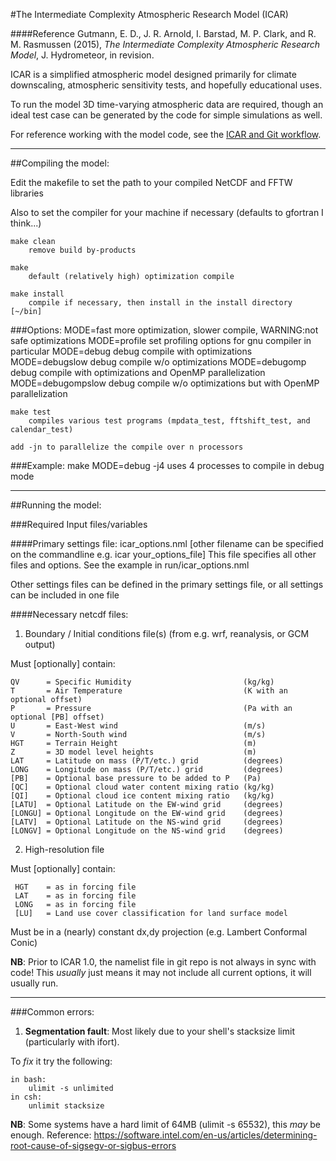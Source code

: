 #The Intermediate Complexity Atmospheric Research Model (ICAR)

####Reference
Gutmann, E. D., J. R. Arnold, I. Barstad, M. P. Clark, and R. M. Rasmussen (2015), *The Intermediate Complexity Atmospheric Research Model*, J. Hydrometeor, in revision.

ICAR is a simplified atmospheric model designed primarily for climate downscaling, atmospheric sensitivity tests, and hopefully educational uses. 

To run the model 3D time-varying atmospheric data are required, though an ideal test case can be generated by the code for simple simulations as well.  

For reference working with the model code, see the [ICAR and Git workflow](https://github.com/NCAR/icar/blob/master/docs/howto/icar_git_workflow.md). 


---------------------------------------------------------------------------------
##Compiling the model: 
    
Edit the makefile to set the path to your compiled NetCDF and FFTW libraries
    
Also to set the compiler for your machine if necessary (defaults to gfortran I think...)
    
    make clean
        remove build by-products
        
    make
        default (relatively high) optimization compile 
    
    make install
        compile if necessary, then install in the install directory [~/bin]
    
###Options: 
    MODE=fast           more optimization, slower compile, WARNING:not safe optimizations
    MODE=profile        set profiling options for gnu compiler in particular
    MODE=debug          debug compile with optimizations
    MODE=debugslow      debug compile w/o optimizations
    MODE=debugomp       debug compile with optimizations and OpenMP parallelization
    MODE=debugompslow   debug compile w/o optimizations but with OpenMP parallelization

    make test
        compiles various test programs (mpdata_test, fftshift_test, and calendar_test)
    
    add -jn to parallelize the compile over n processors 
    
###Example:
    make MODE=debug -j4 uses 4 processes to compile in debug mode

---------------------------------------------------------------------------------
##Running the model: 

###Required Input files/variables

####Primary settings file:
icar\_options.nml [other filename can be specified on the commandline e.g. icar your\_options\_file]
        This file specifies all other files and options.  See the example in run/icar\_options.nml

Other settings files can be defined in the primary settings file, or all settings can be included in one file
    
####Necessary netcdf files: 

1) Boundary / Initial conditions file(s) (from e.g. wrf, reanalysis, or GCM output)

Must [optionally] contain:

    QV      = Specific Humidity                         (kg/kg)
    T       = Air Temperature                           (K with an optional offset)
    P       = Pressure                                  (Pa with an optional [PB] offset)
    U       = East-West wind                            (m/s)
    V       = North-South wind                          (m/s)
    HGT     = Terrain Height                            (m)
    Z       = 3D model level heights                    (m)
    LAT     = Latitude on mass (P/T/etc.) grid          (degrees)
    LONG    = Longitude on mass (P/T/etc.) grid         (degrees)
    [PB]    = Optional base pressure to be added to P   (Pa)
    [QC]    = Optional cloud water content mixing ratio (kg/kg)
    [QI]    = Optional cloud ice content mixing ratio   (kg/kg)
    [LATU]  = Optional Latitude on the EW-wind grid     (degrees)
    [LONGU] = Optional Longitude on the EW-wind grid    (degrees)
    [LATV]  = Optional Latitude on the NS-wind grid     (degrees)
    [LONGV] = Optional Longitude on the NS-wind grid    (degrees)

2) High-resolution file

Must [optionally] contain:

     HGT    = as in forcing file
     LAT    = as in forcing file
     LONG   = as in forcing file
     [LU]   = Land use cover classification for land surface model

Must be in a (nearly) constant dx,dy projection (e.g. Lambert Conformal Conic)
            
**NB**: Prior to ICAR 1.0, the namelist file in git repo is not always in sync with code! 
This *usually* just means it may not include all current options, it will usually run. 


---------------------------------------------------------------------------------
###Common errors:

1) **Segmentation fault**:
    Most likely due to your shell's stacksize limit (particularly with ifort). 
    
To *fix* it try the following: 

    in bash:
        ulimit -s unlimited
    in csh: 
        unlimit stacksize
        
**NB**: Some systems have a hard limit of 64MB (ulimit -s 65532), this *may* be enough. 
Reference: https://software.intel.com/en-us/articles/determining-root-cause-of-sigsegv-or-sigbus-errors
